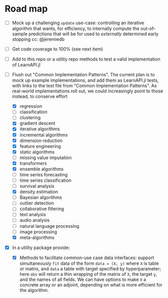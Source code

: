 # Road map

- [ ] Mock up a challenging `update` use-case: controlling an iterative algorithm that
      wants, for efficiency, to internally compute the out-of-sample predictions that will
      be for used to *externally* determined early stopping cc: @jeremiedb

- [ ] Get code coverage to 100% (see next item)

- [ ] Add to this repo or a utility repo methods to test a valid implementation of
	  LearnAPI.jl
	  
- [ ] Flush out "Common Implementation Patterns". The current plan is to mock up example
  implementations, and add them as LearnAPI.jl tests, with links to the test file from
  "Common Implementation Patterns". As real-world implementations roll out, we could
  increasingly point to those instead, to conserve effort
  - [x] regression
  - [ ] classification
  - [ ] clustering
  - [x] gradient descent
  - [x] iterative algorithms
  - [x] incremental algorithms
  - [x] dimension reduction
  - [x] feature engineering
  - [x] static algorithms
  - [ ] missing value imputation
  - [x] transformers
  - [x] ensemble algorithms
  - [ ] time series forecasting
  - [ ] time series classification
  - [ ] survival analysis
  - [x] density estimation
  - [ ] Bayesian algorithms
  - [ ] outlier detection
  - [ ] collaborative filtering
  - [ ] text analysis
  - [ ] audio analysis
  - [ ] natural language processing
  - [ ] image processing
  - [x] meta-algorithms

- [x] In a utility package provide:
   - [x] Methods to facilitate common-use case data interfaces: support simultaneously
     `fit` data of the form `data = (X, y)` where `X` is table *or* matrix, and `data` a
     table with target specified by hyperparameter; here `obs` will return a thin wrapping
     of the matrix of `X`, the target `y`, and the names of all fields. We can have
     options to make `X` a concrete array or an adjoint, depending on what is more
     efficient for the algorithm.
